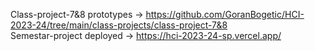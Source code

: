 Class-project-7&8 prototypes -> https://github.com/GoranBogetic/HCI-2023-24/tree/main/class-projects/class-project-7&8  
Semestar-project deployed -> https://hci-2023-24-sp.vercel.app/
